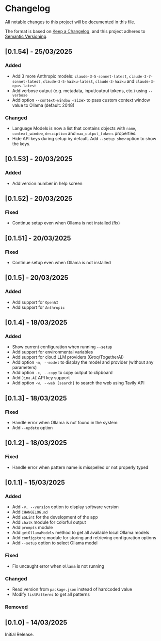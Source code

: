# Changelog

All notable changes to this project will be documented in this file.

The format is based on [Keep a Changelog](https://keepachangelog.com/en/1.1.0/),
and this project adheres to [Semantic Versioning](https://semver.org/spec/v2.0.0.html).

## [0.1.54] - 25/03/2025

### Added

- Add 3 more Anthropic models: `claude-3-5-sonnet-latest`, `claude-3-7-sonnet-latest`, `claude-3-5-haiku-latest`, `claude-3-haiku` and `claude-3-opus-latest`
- Add verbose output (e.g. metadata, input/output tokens, etc.) using `--verbose`
- Add option `--context-window <size>` to pass custom context window value to Ollama (default: 2048)

### Changed

- Language Models is now a list that contains objects with `name`, `context_window`, `desciption` and `max_output_tokens` properties.
- Hide API keys during setup by default. Add `--setup show` option to show the keys.

## [0.1.53] - 20/03/2025

### Added

- Add version number in help screen

## [0.1.52] - 20/03/2025

### Fixed

- Continue setup even when Ollama is not installed (fix)

## [0.1.51] - 20/03/2025

### Fixed

- Continue setup even when Ollama is not installed

## [0.1.5] - 20/03/2025

### Added

- Add support for `OpenAI`
- Add support for `Anthropic`

## [0.1.4] - 18/03/2025

### Added

- Show current configuration when running `--setup`
- Add support for environmental variables
- Add support for cloud LLM providers (Groq/TogetherAI)
- Add option `-m, --model` to display the model and provider (without any parameters)
- Add option `-c, --copy` to copy output to clipboard
- Add `Jina.AI` API key support
- Add option `-w, --web [search]` to search the web using Tavily API

## [0.1.3] - 18/03/2025

### Fixed

- Handle error when Ollama is not found in the system
- Add `--update` option

## [0.1.2] - 18/03/2025

### Fixed

- Handle error when pattern name is misspelled or not properly typed

## [0.1.1] - 15/03/2025

### Added

- Add `-v, --version` option to display software version
- Add `CHANGELOG.md`
- Add `ESLint` for the development of the app
- Add `chalk` module for colorful output
- Add `prompts` module
- Add `getOllamaModels` method to get all available local Ollama models 
- Add `configstore` module for storing and retrieving configuration options
- Add `--setup` option to select Ollama model

### Fixed

- Fix uncaught error when `Ollama` is not running

### Changed

- Read version from `package.json` instead of hardcoded value
- Modify `listPatterns` to get all patterns

### Removed

## [0.1.0] - 14/03/2025

Initial Release.

